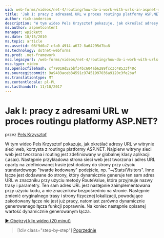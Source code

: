 ```yaml
---
uid: web-forms/videos/net-4/routing/how-do-i-work-with-urls-in-aspnet-routing
title: 'Jak I: pracy z adresami URL w proces routingu platformy ASP.NET? | Dokumentacja firmy Microsoft'
author: rick-anderson
description: "W tym wideo Pels Krzysztof pokazuje, jak określać adresy URL w witrynie sieci web, korzysta z routingu platformy ASP.NET. Po pierwsze witryna sieci web została utworzona i routing jest zdefiniowany w k/g..."
ms.author: aspnetcontent
manager: wpickett
ms.date: 10/15/2010
ms.topic: article
ms.assetid: 08f9d0a7-cfa0-4914-a672-8a64295d7ba8
ms.technology: dotnet-webforms
ms.prod: .net-framework
msc.legacyurl: /web-forms/videos/net-4/routing/how-do-i-work-with-urls-in-aspnet-routing
msc.type: video
ms.openlocfilehash: cf79019d52bbf34bc604ab6289fcc3c48533f40c
ms.sourcegitcommit: 9a9483aceb34591c97451997036a9120c3fe2baf
ms.translationtype: MT
ms.contentlocale: pl-PL
ms.lasthandoff: 11/10/2017
---
```

<a name="how-do-i-work-with-urls-in-aspnet-routing"></a>Jak I: pracy z adresami URL w proces routingu platformy ASP.NET?
====================
przez [Pels Krzysztof](https://twitter.com/chrispels)

W tym wideo Pels Krzysztof pokazuje, jak określać adresy URL w witrynie sieci web, korzysta z routingu platformy ASP.NET. Najpierw witryny sieci web jest tworzona i routing jest zdefiniowany w globalnej klasy aplikacji (.asax). Następnie przykładowa strona sieci web jest tworzona i adres URL oparty na zdefiniowanej trasie jest dodany do strony przy użyciu standardowego "twarde kodowany" podejście, np. "~/Stats/Visitors". Inne łącze jest dodawane do strony, który dynamicznie generuje ten sam adres URL w znaczniku przy użyciu metody RouteValue, która przyjmuje nazwy trasy i parametry. Ten sam adres URL jest następnie zaimplementowana przy użyciu kodu, a nie znaczników bezpośrednio na stronie. Następnie zmienić oryginalnego trasy i strony fizycznej lokalizacji, powodujące zakodowany łącze nie jest już pracy, natomiast zarówno dynamicznie generowanego łącza funkcji poprawnie. Na koniec następnie opisanej wartość dynamicznie generowanym łącza.

[&#9654; Obejrzyj klip wideo (20 minut)](https://channel9.msdn.com/Blogs/ASP-NET-Site-Videos/how-do-i-work-with-urls-in-aspnet-routing)

>[!div class="step-by-step"]
[Poprzednie](how-do-i-use-routing-with-aspnet-web-forms.md)
